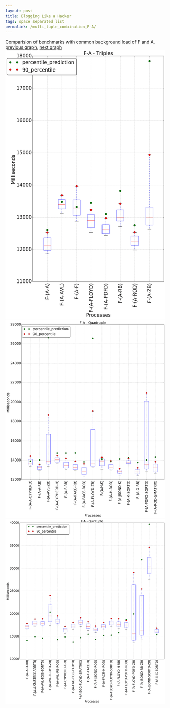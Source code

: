 ```yaml
---
layout: post
title: Blogging Like a Hacker
tags: space separated list
permalink: /multi_tuple_combination_F-A/
---
```


Comparision of benchmarks with common background load of F and A.
[previous graph](../multi_tuple_combination_F-AVL/), [next graph](../multi_tuple_combination_F-CYPHERD/)
<img src="./images/triple/F/F-A_box.png" alt="graph figure"><img src="./images/quadruple/F/F-A_box.png" alt="graph figure"><img src="./images/quintuple/F/F-A_box.png" alt="graph figure">